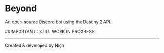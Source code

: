 # Beyond

An open-source Discord bot using the Destiny 2 API.

##IMPORTANT : STILL WORK IN PROGRESS

---
Created & developed by Nigh